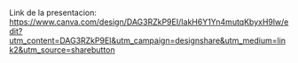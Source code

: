 Link de la presentacion:
https://www.canva.com/design/DAG3RZkP9EI/IakH6Y1Yn4mutqKbyxH9lw/edit?utm_content=DAG3RZkP9EI&utm_campaign=designshare&utm_medium=link2&utm_source=sharebutton
